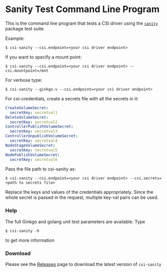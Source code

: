 # Sanity Test Command Line Program
This is the command line program that tests a CSI driver using the [`sanity`](https://github.com/kubernetes-csi/csi-test/tree/master/pkg/sanity) package test suite.

Example:

```
$ csi-sanity --csi.endpoint=<your csi driver endpoint>
```

If you want to specify a mount point:

```
$ csi-sanity --csi.endpoint=<your csi driver endpoint> --csi.mountpoint=/mnt
```

For verbose type:

```
$ csi-sanity --ginkgo.v --csi.endpoint=<your csi driver endpoint>
```

For csi-credentials, create a secrets file with all the secrets in it:
```yaml
CreateVolumeSecret:
  secretKey: secretval1
DeleteVolumeSecret:
  secretKey: secretval2
ControllerPublishVolumeSecret:
  secretKey: secretval3
ControllerUnpublishVolumeSecret:
  secretKey: secretval4
NodeStageVolumeSecret:
  secretKey: secretval5
NodePublishVolumeSecret:
  secretKey: secretval6
```

Pass the file path to csi-sanity as:
```
$ csi-sanity --csi.endpoint=<your csi driver endpoint> --csi.secrets=<path to secrets file>
```

Replace the keys and values of the credentials appropriately. Since the whole
secret is passed in the request, multiple key-val pairs can be used.

### Help
The full Ginkgo and golang unit test parameters are available. Type

```
$ csi-sanity -h
```

to get more information

### Download

Please see the [Releases](https://github.com/kubernetes-csi/csi-test/releases) page
to download the latest version of `csi-sanity`
